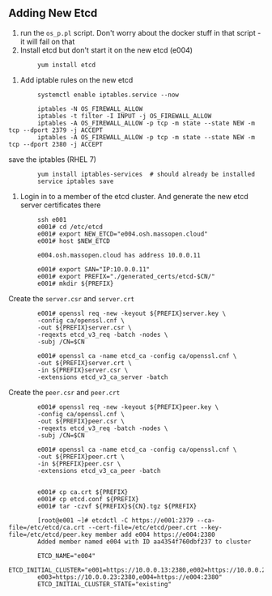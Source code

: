## Adding New Etcd
 1. run the `os_p.pl` script. Don't worry about the docker stuff in that script - it will fail on that
 1. Install etcd but don't start it on the new etcd (e004)
```shell
        yum install etcd
```
 1. Add iptable rules on the new etcd
```shell
        systemctl enable iptables.service --now

        iptables -N OS_FIREWALL_ALLOW
        iptables -t filter -I INPUT -j OS_FIREWALL_ALLOW
        iptables -A OS_FIREWALL_ALLOW -p tcp -m state --state NEW -m tcp --dport 2379 -j ACCEPT
        iptables -A OS_FIREWALL_ALLOW -p tcp -m state --state NEW -m tcp --dport 2380 -j ACCEPT
```
 save the iptables (RHEL 7)
```shell
        yum install iptables-services  # should already be installed
        service iptables save
```
 1. Login in to a member of the etcd cluster.  And generate the new etcd server certificates there
```shell
        ssh e001
        e001# cd /etc/etcd
        e001# export NEW_ETCD="e004.osh.massopen.cloud"
        e001# host $NEW_ETCD

        e004.osh.massopen.cloud has address 10.0.0.11

        e001# export SAN="IP:10.0.0.11"
        e001# export PREFIX="./generated_certs/etcd-$CN/"
        e001# mkdir ${PREFIX}
```
 Create the `server.csr` and `server.crt`
```shell
        e001# openssl req -new -keyout ${PREFIX}server.key \
        -config ca/openssl.cnf \
        -out ${PREFIX}server.csr \
        -reqexts etcd_v3_req -batch -nodes \
        -subj /CN=$CN

        e001# openssl ca -name etcd_ca -config ca/openssl.cnf \
        -out ${PREFIX}server.crt \
        -in ${PREFIX}server.csr \
        -extensions etcd_v3_ca_server -batch
```
 Create the `peer.csr` and `peer.crt`
```shell
        e001# openssl req -new -keyout ${PREFIX}peer.key \
        -config ca/openssl.cnf \
        -out ${PREFIX}peer.csr \
        -reqexts etcd_v3_req -batch -nodes \
        -subj /CN=$CN

        e001# openssl ca -name etcd_ca -config ca/openssl.cnf \
        -out ${PREFIX}peer.crt \
        -in ${PREFIX}peer.csr \
        -extensions etcd_v3_ca_peer -batch


        e001# cp ca.crt ${PREFIX}
        e001# cp etcd.conf ${PREFIX}
        e001# tar -czvf ${PREFIX}${CN}.tgz ${PREFIX}

        [root@e001 ~]# etcdctl -C https://e001:2379 --ca-file=/etc/etcd/ca.crt --cert-file=/etc/etcd/peer.crt --key-file=/etc/etcd/peer.key member add e004 https://e004:2380
        Added member named e004 with ID aa4354f760dbf237 to cluster

        ETCD_NAME="e004"
        ETCD_INITIAL_CLUSTER="e001=https://10.0.0.13:2380,e002=https://10.0.0.24:2380,
        e003=https://10.0.0.23:2380,e004=https://e004:2380"
        ETCD_INITIAL_CLUSTER_STATE="existing"
```
